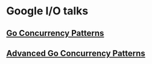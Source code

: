 # Google I/O talks

## [Go Concurrency Patterns](https://www.youtube.com/watch?v=f6kdp27TYZs)

## [Advanced Go Concurrency Patterns](https://www.youtube.com/watch?v=QDDwwePbDtw)
